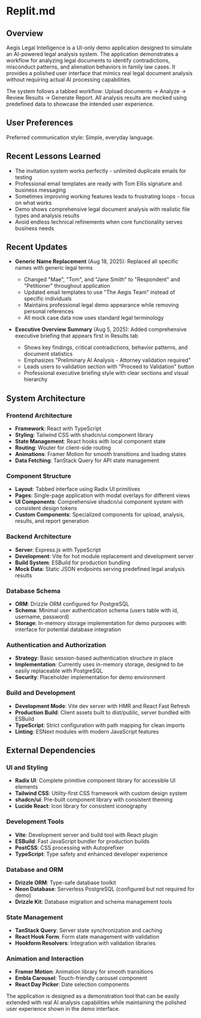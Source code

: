 # Replit.md

## Overview

Aegis Legal Intelligence is a UI-only demo application designed to simulate an AI-powered legal analysis system. The application demonstrates a workflow for analyzing legal documents to identify contradictions, misconduct patterns, and alienation behaviors in family law cases. It provides a polished user interface that mimics real legal document analysis without requiring actual AI processing capabilities.

The system follows a tabbed workflow: Upload documents → Analyze → Review Results → Generate Report. All analysis results are mocked using predefined data to showcase the intended user experience.

## User Preferences

Preferred communication style: Simple, everyday language.

## Recent Lessons Learned

- The invitation system works perfectly - unlimited duplicate emails for testing
- Professional email templates are ready with Tom Ellis signature and business messaging
- Sometimes improving working features leads to frustrating loops - focus on what works
- Demo shows comprehensive legal document analysis with realistic file types and analysis results
- Avoid endless technical refinements when core functionality serves business needs

## Recent Updates

- **Generic Name Replacement** (Aug 18, 2025): Replaced all specific names with generic legal terms
  - Changed "Mae", "Tom", and "Jane Smith" to "Respondent" and "Petitioner" throughout application
  - Updated email templates to use "The Aegis Team" instead of specific individuals
  - Maintains professional legal demo appearance while removing personal references
  - All mock case data now uses standard legal terminology

- **Executive Overview Summary** (Aug 5, 2025): Added comprehensive executive briefing that appears first in Results tab
  - Shows key findings, critical contradictions, behavior patterns, and document statistics
  - Emphasizes "Preliminary AI Analysis - Attorney validation required"
  - Leads users to validation section with "Proceed to Validation" button
  - Professional executive briefing style with clear sections and visual hierarchy

## System Architecture

### Frontend Architecture
- **Framework**: React with TypeScript
- **Styling**: Tailwind CSS with shadcn/ui component library
- **State Management**: React hooks with local component state
- **Routing**: Wouter for client-side routing
- **Animations**: Framer Motion for smooth transitions and loading states
- **Data Fetching**: TanStack Query for API state management

### Component Structure
- **Layout**: Tabbed interface using Radix UI primitives
- **Pages**: Single-page application with modal overlays for different views
- **UI Components**: Comprehensive shadcn/ui component system with consistent design tokens
- **Custom Components**: Specialized components for upload, analysis, results, and report generation

### Backend Architecture
- **Server**: Express.js with TypeScript
- **Development**: Vite for hot module replacement and development server
- **Build System**: ESBuild for production bundling
- **Mock Data**: Static JSON endpoints serving predefined legal analysis results

### Database Schema
- **ORM**: Drizzle ORM configured for PostgreSQL
- **Schema**: Minimal user authentication schema (users table with id, username, password)
- **Storage**: In-memory storage implementation for demo purposes with interface for potential database integration

### Authentication and Authorization
- **Strategy**: Basic session-based authentication structure in place
- **Implementation**: Currently uses in-memory storage, designed to be easily replaceable with PostgreSQL
- **Security**: Placeholder implementation for demo environment

### Build and Development
- **Development Mode**: Vite dev server with HMR and React Fast Refresh
- **Production Build**: Client assets built to dist/public, server bundled with ESBuild
- **TypeScript**: Strict configuration with path mapping for clean imports
- **Linting**: ESNext modules with modern JavaScript features

## External Dependencies

### UI and Styling
- **Radix UI**: Complete primitive component library for accessible UI elements
- **Tailwind CSS**: Utility-first CSS framework with custom design system
- **shadcn/ui**: Pre-built component library with consistent theming
- **Lucide React**: Icon library for consistent iconography

### Development Tools
- **Vite**: Development server and build tool with React plugin
- **ESBuild**: Fast JavaScript bundler for production builds
- **PostCSS**: CSS processing with Autoprefixer
- **TypeScript**: Type safety and enhanced developer experience

### Database and ORM
- **Drizzle ORM**: Type-safe database toolkit
- **Neon Database**: Serverless PostgreSQL (configured but not required for demo)
- **Drizzle Kit**: Database migration and schema management tools

### State Management
- **TanStack Query**: Server state synchronization and caching
- **React Hook Form**: Form state management with validation
- **Hookform Resolvers**: Integration with validation libraries

### Animation and Interaction
- **Framer Motion**: Animation library for smooth transitions
- **Embla Carousel**: Touch-friendly carousel component
- **React Day Picker**: Date selection components

The application is designed as a demonstration tool that can be easily extended with real AI analysis capabilities while maintaining the polished user experience shown in the demo interface.
